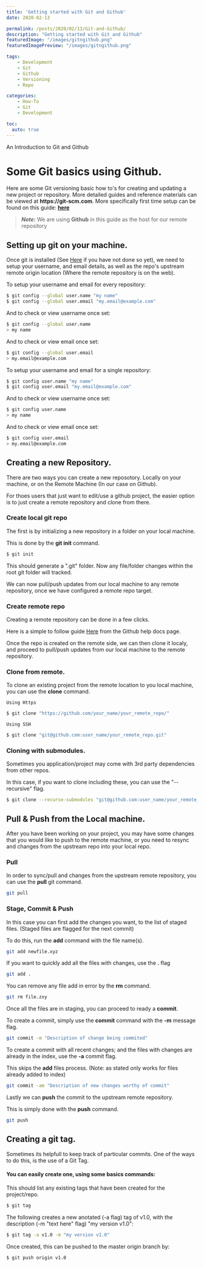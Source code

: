 ```yaml
---
title: 'Getting started with Git and Github'
date: 2020-02-13

permalink: /posts/2020/02/13/Git-and-Github/
description: "Getting started with Git and Github"
featuredImage: "/images/gitngithub.png"
featuredImagePreview: "/images/gitngithub.png"

tags: 
    - Development
    - Git
    - Github
    - Versioning
    - Repo

categories: 
    - How-To
    - Git
    - Development

toc:
  auto: true
---
```


An Introduction to Git and Github
<!--more-->

# Some Git basics using Github.

Here are some Git versioning basic how to's for creating and updating a new project or repository.
More detailed guides and reference materials can be viewed at __https://git-scm.com__.
More specifically first time setup can be found on this guide: [**here**](https://git-scm.com/book/en/v2/Getting-Started-First-Time-Git-Setup)

> __*Note:*__
We are using **Github** in this guide as the host for our remote repository

## Setting up git on your machine.
Once git is installed (See [Here](https://git-scm.com/downloads) if you have not done so yet),
we need to setup your username, and email details, as well as the repo's upstream remote origin location (Where the remote repository is on the web).

To setup your username and email for every repository:
``` bash
$ git config --global user.name "my name"
$ git config --global user.email "my.email@example.com"
```
And to check or view username once set:
``` bash
$ git config --global user.name 
> my name
```
And to check or view email once set:
``` bash
$ git config --global user.email
> my.email@example.com
```
To setup your username and email for a single repository:
``` bash
$ git config user.name "my name"
$ git config user.email "my.email@example.com"
```
And to check or view username once set:
``` bash
$ git config user.name 
> my name
```
And to check or view email once set:
``` bash
$ git config user.email 
> my.email@example.com
```

## Creating a new Repository.

There are two ways you can create a new reposotory.
Locally on your machine, or on the Remote Machine (In our case on Github).

For thoes users that just want to edit/use a github project, the easier option is to just create a remote repository and clone from there.

### Create local git repo

The first is by initializing a new repository in a folder on your local machine.

This is done by the **git init** command.

``` bash
$ git init
```
This should generate a ".git" folder.
Now any file/folder changes within the root git folder will tracked.

We can now pull/push updates from our local machine to any remote repository, once we have configured a remote repo target.

### Create remote repo

Creating a remote repository can be done in a few clicks.

Here is a simple to follow guide [Here](https://help.github.com/en/articles/create-a-repo)
from the Github help docs page.

Once the repo is created on the remote side, we can then clone it localy, and proceed to pull/push updates from our local machine to the remote repository.

### Clone from remote.

To clone an existing project from the remote location to you local machine, you can use the **clone** command.

`Using Https`

``` bash
$ git clone "https://github.com/your_name/your_remote_repo/"
```

`Using SSH`

``` bash
$ git clone "git@github.com:user_name/your_remote_repo.git"
```

### Cloning with submodules.

Sometimes you application/project may come with 3rd party dependencies from other repos.

In this case, if you want to clone including these, you can use the "--recursive" flag.

``` bash
$ git clone --recurse-submodules "git@github.com:user_name/your_remote_repo.git"
```

## Pull & Push from the Local machine.

After you have been working on your project, you may have some changes that you would like to push to the remote machine, or you need to resync and changes from the upstream repo into your local repo.

### Pull

In order to sync/pull and changes from the upstream remote repository, you can use the **pull** git command.

``` bash
git pull
```

### Stage, Commit & Push

In this case you can first add the changes you want, to the list of staged files. (Staged files are flagged for the next commit)

To do this, run the **add** command with the file name(s).

``` bash
git add newfile.xyz
```

If you want to quickly add all the files with changes, use the **.** flag

``` bash
git add .
```

You can remove any file add in error by the **rm**
command.

``` bash
git rm file.zxy
```

Once all the files are in staging, you can proceed to ready a **commit**.

To create a commit, simply use the **commit** command with the **-m** message flag.

``` bash
git commit -m "Description of change being commited"
```

To create a commit with all recent changes; and the files with changes are already in the index, use the **-a** commit flag.

This skips the **add** files process. (Note: as stated only works for files already added to index)

``` bash
git commit -am "Description of new changes worthy of commit"
```

Lastly we can **push** the commit to the upstream remote repository.

This is simply done with the **push** command.

``` bash
git push
```

## Creating a git tag.

Sometimes its helpfull to keep track of particular commits.
One of the ways to do this, is the use of a Git Tag.

#### You can easily create one, using some basics commands:

This should list any existing tags that have been created for the project/repo.

``` bash
$ git tag
```

The following creates a new anotated (-a flag) tag of v1.0, with the description (-m "text here" flag) "my version v1.0":

``` bash
$ git tag -a v1.0 -m "my version v1.0"
```

Once created, this can be pushed to the master origin branch by:
``` bash
$ git push origin v1.0
```



 
